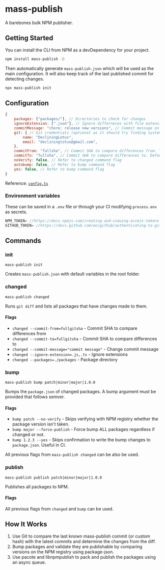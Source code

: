 # mass-publish

A barebones bulk NPM publisher.

## Getting Started

You can install the CLI from NPM as a devDependency for your project.

```bash
npm install mass-publish -D
```

Then automatically generate `mass-publish.json` which will be used as the main configuration. It will also keep track of the last published commit for detecting changes.

```bash
npx mass-publish init
```

## Configuration

```js
{
    packages: ["packages/"], // Directories to check for changes
    ignoreExtension: [".json"], // Ignore differneces with file extension of a certain type (Optional)
    commitMessage: "chore: release new versions", // Commit message on publish
    git: { // Git credentials (optional as it should try finding system gitconfig)
        name: "DecliningLotus",
        email: "declininglotus@gmail.com",
    },
    commitFrom: "fullsha", // Commit SHA to compare differences from. This is automatically updated on every publish
    commitTo: "fullsha", // Commit SHA to compare differences to. Default is the head commit (Optional)
    noVerify: false, // Refer to changed command flag
    autobump: false, // Refer to bump command flag
    yes: false, // Refer to bump command flag
}
```

Reference: [`config.ts`](https://github.com/fontsource/mass-publish/blob/main/src/changed/interfaces/config.ts)

### Environment variables

These can be saved in a `.env` file or through your CI modifying `process.env` as secrets.

```js
NPM_TOKEN= //https://docs.npmjs.com/creating-and-viewing-access-tokens
GITHUB_TOKEN= //https://docs.github.com/en/github/authenticating-to-github/keeping-your-account-and-data-secure/creating-a-personal-access-token
```

## Commands

### init

`mass-publish init`

Creates `mass-publish.json` with default variables in the root folder.

### changed

`mass-publish changed`

Runs `git diff` and lists all packages that have changes made to them.

#### Flags

- `changed --commit-from=fullgitsha` - Commit SHA to compare differences from
- `changed --commit-to=fullgitsha` - Commit SHA to compare differences to
- `changed --commit-message="commit message"` - Change commit message
- `changed --ignore-extension=.js,.ts` - Ignore extensions
- `changed --packages=./packages` - Package directory

### bump

`mass-publish bump patch|minor|major|1.0.0`

Bumps the `package.json` of changed packages. A bump argument must be provided that follows semver.

#### Flags

- `bump patch --no-verify` - Skips verifying with NPM registry whether the package version isn't taken.
- `bump major --force-publish` - Force bump ALL packages regardless if changed or not.
- `bump 1.2.3 --yes` - Skips confirmation to write the bump changes to `package.json`. Useful in CI.

All previous flags from `mass-publish changed` can be also be used.

### publish

`mass-publish publish patch|minor|major|1.0.0`

Publishes all packages to NPM.

#### Flags

All previous flags from `changed` and `bump` can be used.

## How It Works

1. Use Git to compare the last known mass-publish commit (or custom hash) with the latest commits and determine the changes from the diff.
2. Bump packages and validate they are publishable by comparing versions on the NPM registry using package-json.
3. Use pacote and libnpmpublish to pack and publish the packages using an async queue.

